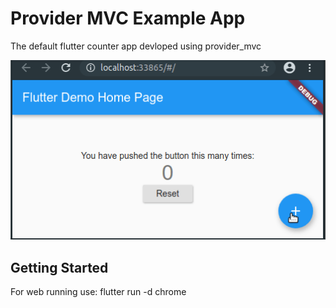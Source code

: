 # Provider MVC Example App

The default flutter counter app devloped using provider_mvc

![image](image/counter.gif)

## Getting Started

For web running use: flutter run -d chrome